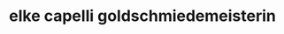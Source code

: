---
title: "elke capelli goldschmiedemeisterin"
url: /dornbirn/elke-capelli-goldschmiedemeisterin/
shop: Schmuck
---